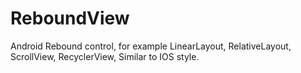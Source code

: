 # ReboundView
Android Rebound control, for example LinearLayout, RelativeLayout, ScrollView, RecyclerView, Similar to IOS style.

